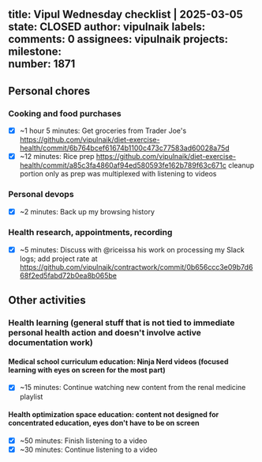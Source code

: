 title:	Vipul Wednesday checklist | 2025-03-05
state:	CLOSED
author:	vipulnaik
labels:	
comments:	0
assignees:	vipulnaik
projects:	
milestone:	
number:	1871
--
## Personal chores

### Cooking and food purchases

- [x] ~1 hour 5 minutes: Get groceries from Trader Joe's https://github.com/vipulnaik/diet-exercise-health/commit/6b764bcef61674b1100c473c77583ad60028a75d
- [x] ~12 minutes: Rice prep https://github.com/vipulnaik/diet-exercise-health/commit/a85c3fa4860af94ed580593fe162b789f63c671c cleanup portion only as prep was multiplexed with listening to videos

### Personal devops

- [x] ~2 minutes: Back up my browsing history

### Health research, appointments, recording

- [x] ~5 minutes: Discuss with @riceissa his work on processing my Slack logs; add project rate at https://github.com/vipulnaik/contractwork/commit/0b656ccc3e09b7d668f2ed5fabd72b0ea8b065be

## Other activities

### Health learning (general stuff that is not tied to immediate personal health action and doesn't involve active documentation work)

#### Medical school curriculum education: Ninja Nerd videos (focused learning with eyes on screen for the most part)

- [x] ~15 minutes: Continue watching new content from the renal medicine playlist

#### Health optimization space education: content not designed for concentrated education, eyes don't have to be on screen

- [x] ~50 minutes: Finish listening to a video
- [x] ~30 minutes: Continue listening to a video

